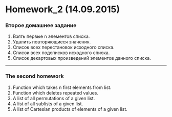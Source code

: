 ﻿Homework_2 (14.09.2015)
=======================

### Второе домашнее задание

1. Взять первые n элементов списка.
2. Удалить повторяющиеся значения.
3. Список всех перестановок исходного списка.
4. Список всех подсписков исходного списка.
5. Список декартовых произведений элементов данного списка.

______________________________

### The second homework

1. Function which takes n first elements from list.
2. Function which deletes repeated values.
3. A list of all permutations of a given list.
4. A list of all sublists of a given list.
5. A list of Cartesian products of elements of a given list.
